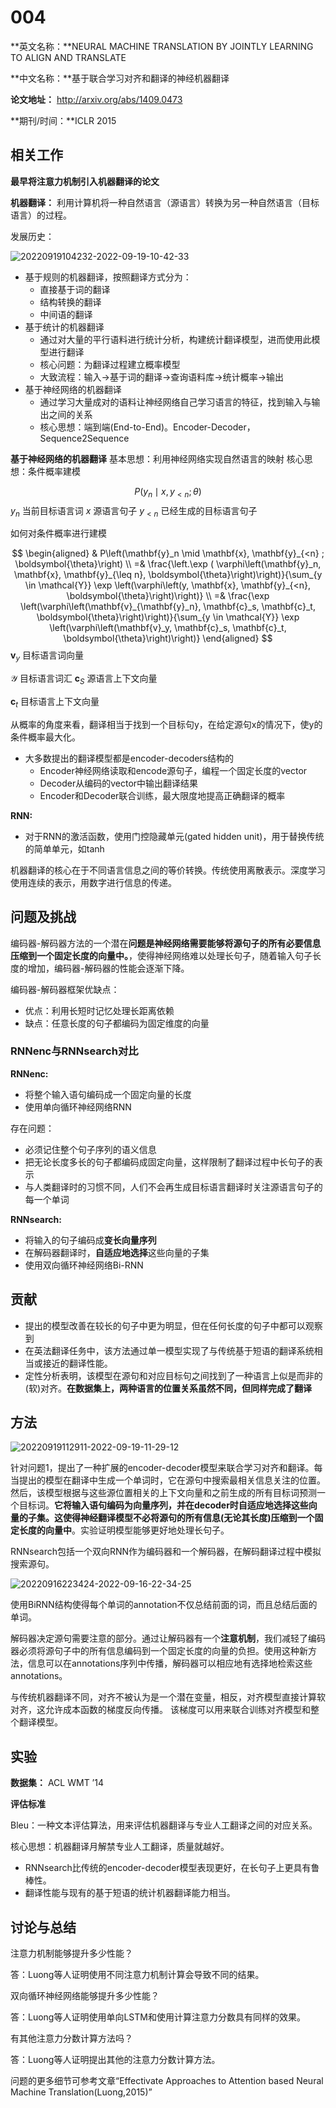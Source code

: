 # 004

**英文名称：**NEURAL MACHINE TRANSLATION BY JOINTLY LEARNING TO ALIGN AND TRANSLATE

**中文名称：**基于联合学习对齐和翻译的神经机器翻译

**论文地址：** http://arxiv.org/abs/1409.0473

**期刊/时间：**ICLR 2015



## 相关工作

**最早将注意力机制引入机器翻译的论文**

**机器翻译：** 利用计算机将一种自然语言（源语言）转换为另一种自然语言（目标语言）的过程。

发展历史：

![20220919104232-2022-09-19-10-42-33](https://cdn.jsdelivr.net/gh/ironartisan/picRepo/20220919104232-2022-09-19-10-42-33.png)

- 基于规则的机器翻译，按照翻译方式分为：
  - 直接基于词的翻译
  - 结构转换的翻译
  - 中间语的翻译
- 基于统计的机器翻译
  - 通过对大量的平行语料进行统计分析，构建统计翻译模型，进而使用此模型进行翻译
  - 核心问题：为翻译过程建立概率模型
  - 大致流程：输入->基于词的翻译->查询语料库->统计概率->输出
- 基于神经网络的机器翻译
  - 通过学习大量成对的语料让神经网络自己学习语言的特征，找到输入与输出之间的关系
  - 核心思想：端到端(End-to-End)。Encoder-Decoder，Sequence2Sequence
  

**基于神经网络的机器翻译**
基本思想：利用神经网络实现自然语言的映射
核心思想：条件概率建模

$$
P\left(y_n \mid x, y_{<n} ; \theta\right)
$$
$y_n$ 当前目标语言词
$x$ 源语言句子
$y_{<n}$ 已经生成的目标语言句子



如何对条件概率进行建模

$$
\begin{aligned}
& P\left(\mathbf{y}_n \mid \mathbf{x}, \mathbf{y}_{<n} ; \boldsymbol{\theta}\right) \\
=& \frac{\left.\exp ( \varphi\left(\mathbf{y}_n, \mathbf{x}, \mathbf{y}_{\leq n}, \boldsymbol{\theta}\right)\right)}{\sum_{y \in \mathcal{Y}} \exp \left(\varphi\left(y, \mathbf{x}, \mathbf{y}_{<n}, \boldsymbol{\theta}\right)\right)} \\
=& \frac{\exp \left(\varphi\left(\mathbf{v}_{\mathbf{y}_n}, \mathbf{c}_s, \mathbf{c}_t, \boldsymbol{\theta}\right)\right)}{\sum_{y \in \mathcal{Y}} \exp \left(\varphi\left(\mathbf{v}_y, \mathbf{c}_s, \mathbf{c}_t, \boldsymbol{\theta}\right)\right)}
\end{aligned}
$$
$\mathbf{v}_y$ 目标语言词向量

$\mathcal{Y}$ 目标语言词汇
$\mathbf{c}_S$ 源语言上下文向量

$\mathbf{c}_t$ 目标语言上下文向量


从概率的角度来看，翻译相当于找到一个目标句y，在给定源句x的情况下，使y的条件概率最大化。


- 大多数提出的翻译模型都是encoder-decoders结构的
  - Encoder神经网络读取和encode源句子，编程一个固定长度的vector
  - Decoder从编码的vector中输出翻译结果
  - Encoder和Decoder联合训练，最大限度地提高正确翻译的概率

**RNN:**
- 对于RNN的激活函数，使用门控隐藏单元(gated hidden unit)，用于替换传统的简单单元，如tanh

机器翻译的核心在于不同语言信息之间的等价转换。传统使用离散表示。深度学习使用连续的表示，用数字进行信息的传递。

## 问题及挑战

编码器-解码器方法的一个潜在**问题是神经网络需要能够将源句子的所有必要信息压缩到一个固定长度的向量中。**，使得神经网络难以处理长句子，随着输入句子长度的增加，编码器-解码器的性能会逐渐下降。

编码器-解码器框架优缺点：
- 优点：利用长短时记忆处理长距离依赖
- 缺点：任意长度的句子都编码为固定维度的向量

### RNNenc与RNNsearch对比

**RNNenc:**
- 将整个输入语句编码成一个固定向量的长度
- 使用单向循环神经网络RNN

存在问题：
- 必须记住整个句子序列的语义信息
- 把无论长度多长的句子都编码成固定向量，这样限制了翻译过程中长句子的表示
- 与人类翻译时的习惯不同，人们不会再生成目标语言翻译时关注源语言句子的每一个单词
  
**RNNsearch:**
- 将输入的句子编码成**变长向量序列**
- 在解码器翻译时，**自适应地选择**这些向量的子集
- 使用双向循环神经网络Bi-RNN

## 贡献

- 提出的模型改善在较长的句子中更为明显，但在任何长度的句子中都可以观察到
- 在英法翻译任务中，该方法通过单一模型实现了与传统基于短语的翻译系统相当或接近的翻译性能。
- 定性分析表明，该模型在源句和对应目标句之间找到了一种语言上似是而非的(软)对齐。**在数据集上，两种语言的位置关系虽然不同，但同样完成了翻译**


## 方法

![20220919112911-2022-09-19-11-29-12](https://cdn.jsdelivr.net/gh/ironartisan/picRepo/20220919112911-2022-09-19-11-29-12.png)

针对问题1，提出了一种扩展的encoder-decoder模型来联合学习对齐和翻译。每当提出的模型在翻译中生成一个单词时，它在源句中搜索最相关信息关注的位置。然后，该模型根据与这些源位置相关的上下文向量和之前生成的所有目标词预测一个目标词。**它将输入语句编码为向量序列，并在decoder时自适应地选择这些向量的子集。这使得神经翻译模型不必将源句的所有信息(无论其长度)压缩到一个固定长度的向量中**。实验证明模型能够更好地处理长句子。


RNNsearch包括一个双向RNN作为编码器和一个解码器，在解码翻译过程中模拟搜索源句。

![20220916223424-2022-09-16-22-34-25](https://cdn.jsdelivr.net/gh/ironartisan/picRepo/20220916223424-2022-09-16-22-34-25.png)

使用BiRNN结构使得每个单词的annotation不仅总结前面的词，而且总结后面的单词。

解码器决定源句需要注意的部分。通过让解码器有一个**注意机制**，我们减轻了编码器必须将源句子中的所有信息编码到一个固定长度的向量的负担。使用这种新方法，信息可以在annotations序列中传播，解码器可以相应地有选择地检索这些annotations。

与传统机器翻译不同，对齐不被认为是一个潜在变量，相反，对齐模型直接计算软对齐，这允许成本函数的梯度反向传播。
该梯度可以用来联合训练对齐模型和整个翻译模型。

## 实验

**数据集：**  ACL WMT ’14

**评估标准**

Bleu：一种文本评估算法，用来评估机器翻译与专业人工翻译之间的对应关系。

核心思想：机器翻译月解禁专业人工翻译，质量就越好。

- RNNsearch比传统的encoder-decoder模型表现更好，在长句子上更具有鲁棒性。
- 翻译性能与现有的基于短语的统计机器翻译能力相当。

## 讨论与总结

注意力机制能够提升多少性能？

答：Luong等人证明使用不同注意力机制计算会导致不同的结果。

双向循环神经网络能够提升多少性能？

答：Luong等人证明使用单向LSTM和使用计算注意力分数具有同样的效果。

有其他注意力分数计算方法吗？

答：Luong等人证明提出其他的注意力分数计算方法。

问题的更多细节可参考文章“Effectivate Approaches to Attention based Neural Machine Translation(Luong,2015)”